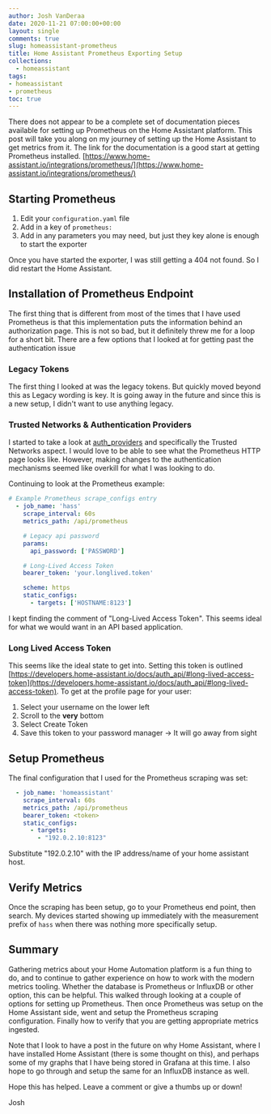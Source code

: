 ```yaml
---
author: Josh VanDeraa
date: 2020-11-21 07:00:00+00:00
layout: single
comments: true
slug: homeassistant-prometheus
title: Home Assistant Prometheus Exporting Setup
collections:
  - homeassistant
tags:
- homeassistant
- prometheus
toc: true
---
```


There does not appear to be a complete set of documentation pieces available for setting up Prometheus on the Home Assistant platform. This post will take you along on my journey of setting up the Home Assistant to get metrics from it. The link for the documentation is a good start at getting Prometheus installed. [https://www.home-assistant.io/integrations/prometheus/](https://www.home-assistant.io/integrations/prometheus/)

## Starting Prometheus

1. Edit your `configuration.yaml` file
2. Add in a key of `prometheus:` 
3. Add in any parameters you may need, but just they key alone is enough to start the exporter

Once you have started the exporter, I was still getting a 404 not found. So I did restart the Home Assistant.

## Installation of Prometheus Endpoint

The first thing that is different from most of the times that I have used Prometheus is that this implementation puts the information behind an authorization page. This is not so bad, but it definitely threw me for a loop for a short bit. There are a few options that I looked at for getting past the authentication issue

### Legacy Tokens

The first thing I looked at was the legacy tokens. But quickly moved beyond this as Legacy wording is key. It is going away in the future and since this is a new setup, I didn't want to use anything legacy.

### Trusted Networks & Authentication Providers

I started to take a look at [auth_providers](https://www.home-assistant.io/docs/authentication/providers/) and specifically the Trusted Networks aspect. I would love to be able to see what the Prometheus HTTP page looks like. However, making changes to the authentication mechanisms seemed like overkill for what I was looking to do.

Continuing to look at the Prometheus example:

```yaml
# Example Prometheus scrape_configs entry
  - job_name: 'hass'
    scrape_interval: 60s
    metrics_path: /api/prometheus

    # Legacy api password
    params:
      api_password: ['PASSWORD']

    # Long-Lived Access Token
    bearer_token: 'your.longlived.token'

    scheme: https
    static_configs:
      - targets: ['HOSTNAME:8123']
```

I kept finding the comment of "Long-Lived Access Token". This seems ideal for what we would want in an API based application. 

### Long Lived Access Token

This seems like the ideal state to get into. Setting this token is outlined [https://developers.home-assistant.io/docs/auth_api/#long-lived-access-token](https://developers.home-assistant.io/docs/auth_api/#long-lived-access-token). To get at the profile page for your user:

1. Select your username on the lower left
2. Scroll to the **very** bottom
3. Select Create Token
4. Save this token to your password manager → It will go away from sight

## Setup Prometheus

The final configuration that I used for the Prometheus scraping was set:

```yaml
  - job_name: 'homeassistant'
    scrape_interval: 60s
    metrics_path: /api/prometheus
    bearer_token: <token>
    static_configs:
      - targets:
        - "192.0.2.10:8123"
```

Substitute "192.0.2.10" with the IP address/name of your home assistant host.

## Verify Metrics

Once the scraping has been setup, go to your Prometheus end point, then search. My devices started showing up immediately with the measurement prefix of `hass` when there was nothing more specifically setup.

## Summary

Gathering metrics about your Home Automation platform is a fun thing to do, and to continue to gather experience on how to work with the modern metrics tooling. Whether the database is Prometheus or InfluxDB or other option, this can be helpful. This walked through looking at a couple of options for setting up Prometheus. Then once Prometheus was setup on the Home Assistant side, went and setup the Prometheus scraping configuration. Finally how to verify that you are getting appropriate metrics ingested.  

Note that I look to have a post in the future on why Home Assistant, where I have installed Home Assistant (there is some thought on this), and perhaps some of my graphs that I have being stored in Grafana at this time. I also hope to go through and setup the same for an InfluxDB instance as well.  

Hope this has helped. Leave a comment or give a thumbs up or down!  

Josh